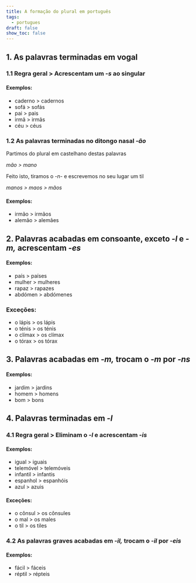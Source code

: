```yaml
---
title: A formação do plural em português
tags:
  - portugues
draft: false
show_toc: false
---
```

## 1. As palavras terminadas em vogal

### 1.1 Regra geral > Acrescentam um *-s* ao singular

#### Exemplos:
- caderno > cadernos
- sofá > sofás
- pai > pais
- irmã > irmãs
- céu > céus

### 1.2 As palavras terminadas no ditongo nasal *-ão*

Partimos do plural em castelhano destas palavras

*mão > mano*

Feito isto, tiramos o *-n-* e escrevemos no seu lugar um til

*manos > maos > mãos*

#### Exemplos:

- irmão > irmãos
- alemão > alemães

## 2. Palavras acabadas em consoante, exceto *-l* e *-m,* acrescentam *-es*

#### Exemplos:

- país > países
- mulher > mulheres
- rapaz > rapazes
- abdómen > abdómenes
  
### Exceções: 
- o lápis > os lápis
- o ténis > os ténis
- o clímax > os clímax
- o tórax > os tórax


## 3. Palavras acabadas em *-m,* trocam o *-m* por *-ns*

#### Exemplos:

- jardim > jardins
- homem > homens
- bom > bons


## 4. Palavras terminadas em *-l*

### 4.1 Regra geral > Eliminam o *-l* e acrescentam *-is*

#### Exemplos:

- igual >  iguais
- telemóvel > telemóveis
- infantil > infantis
- espanhol > espanhóis
- azul > azuis

#### Exceções: 

- o cônsul > os cônsules 
- o mal > os males
- o til > os tiles

### 4.2 As palavras graves acabadas em *-il,* trocam o *-il* por -*eis*

#### Exemplos:

- fácil > fáceis
- réptil > répteis
